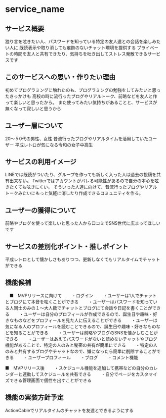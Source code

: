 # service_name

## サービス概要
独り言を呟きたい人、パスワードを知っている特定の友人達との会話を楽しみたい人に
既読表示や取り消しても痕跡のないチャット環境を提供する
プライベートの時間を友人と共有できたり、気持ちを吐き出してストレス発散できるサービスです

## このサービスへの思い・作りたい理由
初めてプログラミングに触れたのも、プログラミングの勉強をしてみたいと思ったきっかけも
高校の時に流行ったブログやリアルトーク、前略などを友人と作って楽しいと思ったから。
また使ってみたい気持ちがあることと、サービスが無くなって寂しいと思うから

## ユーザー層について
20〜５0代の男性、女性
昔流行ったブログやリアルタイムを活用していたユーザー
平成レトロが気になる令和の女子中高生

## サービスの利用イメージ
LINEでは既読がついたり、グループを作っても新しく入った人は過去の投稿を共有出来ない。
Twitterではアカウントがバレる可能性があるので自分の本心を呟きたくても呟きにくい。
そういった人達に向けて、昔流行ったブログやリアルトークみたいにもっと気軽に消したり作成できるコミュニティを作る。

## ユーザーの獲得について
前略やブログを使って楽しいと思った人から口コミでSNS世代に広まってほしいです

## サービスの差別化ポイント・推しポイント
平成レトロとして懐かしさもありつつ、更新しなくてもリアルタイムでチャットができる

## 機能候補
　■　MVPリリースに向けて
　　・ログイン
　　・ユーザーは1人でチャットとブログにて本音を呟くことができる
　　・ユーザーはパスワードを知っている人同士のみの１〜大人数でチャットとブログにて会話や日記を書くことができる
　　・ユーザーは自分のプロフィールが作成できるので、誕生日や趣味・好きなものなどをプロフィールを見た人に伝えることができる
　　・ユーザーは気になる人のプロフィールを読むことできるので、誕生日や趣味・好きなものなどを知ることができる
　　・ユーザーは前略やブログのSNSを懐かしむことができる
　　・ユーザーはあえてパスワードがないと読めないチャットやブログ機能があることで、特定の人のみと秘密の共有が簡単にできる
　　・特定の人のみと共有するブログやチャットなので、嫌になったら簡単に削除することができる
　　・ユーザープロフィール
　　・ブログ
　　・コメント機能

 ■　MVPリリース後
　　・スケジュール機能を追加して携帯などの自分のカレンダーと連動してスケジュールを共有できる
　　・自分でページをカスタマイズできる管理画面で個性を出すことができる

## 機能の実装方針予定
ActionCableでリアルタイムのチャットを友達とできるようにする